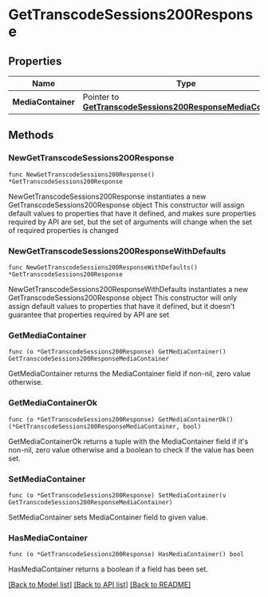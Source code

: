# GetTranscodeSessions200Response

## Properties

Name | Type | Description | Notes
------------ | ------------- | ------------- | -------------
**MediaContainer** | Pointer to [**GetTranscodeSessions200ResponseMediaContainer**](GetTranscodeSessions200ResponseMediaContainer.md) |  | [optional] 

## Methods

### NewGetTranscodeSessions200Response

`func NewGetTranscodeSessions200Response() *GetTranscodeSessions200Response`

NewGetTranscodeSessions200Response instantiates a new GetTranscodeSessions200Response object
This constructor will assign default values to properties that have it defined,
and makes sure properties required by API are set, but the set of arguments
will change when the set of required properties is changed

### NewGetTranscodeSessions200ResponseWithDefaults

`func NewGetTranscodeSessions200ResponseWithDefaults() *GetTranscodeSessions200Response`

NewGetTranscodeSessions200ResponseWithDefaults instantiates a new GetTranscodeSessions200Response object
This constructor will only assign default values to properties that have it defined,
but it doesn't guarantee that properties required by API are set

### GetMediaContainer

`func (o *GetTranscodeSessions200Response) GetMediaContainer() GetTranscodeSessions200ResponseMediaContainer`

GetMediaContainer returns the MediaContainer field if non-nil, zero value otherwise.

### GetMediaContainerOk

`func (o *GetTranscodeSessions200Response) GetMediaContainerOk() (*GetTranscodeSessions200ResponseMediaContainer, bool)`

GetMediaContainerOk returns a tuple with the MediaContainer field if it's non-nil, zero value otherwise
and a boolean to check if the value has been set.

### SetMediaContainer

`func (o *GetTranscodeSessions200Response) SetMediaContainer(v GetTranscodeSessions200ResponseMediaContainer)`

SetMediaContainer sets MediaContainer field to given value.

### HasMediaContainer

`func (o *GetTranscodeSessions200Response) HasMediaContainer() bool`

HasMediaContainer returns a boolean if a field has been set.


[[Back to Model list]](../README.md#documentation-for-models) [[Back to API list]](../README.md#documentation-for-api-endpoints) [[Back to README]](../README.md)


